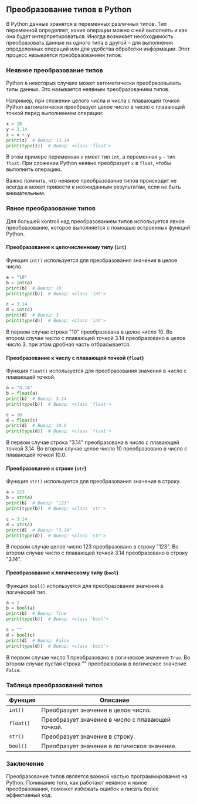 ## Преобразование типов в Python

В Python данные хранятся в переменных различных типов.  Тип переменной определяет, какие операции можно с ней выполнять и как она будет интерпретироваться. Иногда возникает необходимость преобразовать данные из одного типа в другой – для выполнения определенных операций или для удобства обработки информации. Этот процесс называется преобразованием типов.

### Неявное преобразование типов

Python в некоторых случаях может автоматически преобразовывать типы данных. Это называется неявным преобразованием типов. 

Например, при сложении целого числа и числа с плавающей точкой Python автоматически преобразует целое число в число с плавающей точкой перед выполнением операции:

```python
x = 10
y = 3.14
z = x + y
print(z)  # Вывод: 13.14
print(type(z))  # Вывод: <class 'float'> 
```

В этом примере переменная `x` имеет тип `int`, а переменная `y` – тип `float`. При сложении Python неявно преобразует `x` в `float`, чтобы выполнить операцию. 

Важно помнить, что неявное преобразование типов происходит не всегда и может привести к неожиданным результатам, если не быть внимательным.

### Явное преобразование типов

Для большей kontroli над преобразованием типов используется явное преобразование, которое выполняется с помощью встроенных функций Python. 

#### Преобразование к целочисленному типу (`int`)

Функция `int()` используется для преобразования значения в целое число.

```python
a = "10"
b = int(a) 
print(b)  # Вывод: 10
print(type(b))  # Вывод: <class 'int'> 

c = 3.14
d = int(c)
print(d)  # Вывод: 3
print(type(d))  # Вывод: <class 'int'> 
```

В первом случае строка "10" преобразована в целое число 10. Во втором случае число с плавающей точкой 3.14 преобразовано в целое число 3, при этом дробная часть отбрасывается.

#### Преобразование к числу с плавающей точкой (`float`)

Функция `float()` используется для преобразования значения в число с плавающей точкой.

```python
a = "3.14"
b = float(a)
print(b)  # Вывод: 3.14
print(type(b))  # Вывод: <class 'float'> 

c = 10
d = float(c)
print(d)  # Вывод: 10.0
print(type(d))  # Вывод: <class 'float'> 
```

В первом случае строка "3.14" преобразована в число с плавающей точкой 3.14. Во втором случае целое число 10 преобразовано в число с плавающей точкой 10.0.

#### Преобразование к строке (`str`)

Функция `str()` используется для преобразования значения в строку.

```python
a = 123
b = str(a)
print(b)  # Вывод: "123"
print(type(b))  # Вывод: <class 'str'> 

c = 3.14
d = str(c)
print(d)  # Вывод: "3.14"
print(type(d))  # Вывод: <class 'str'> 
```

В первом случае целое число 123 преобразовано в строку "123". Во втором случае число с плавающей точкой 3.14 преобразовано в строку "3.14".

#### Преобразование к логическому типу (`bool`)

Функция `bool()` используется для преобразования значения в логический тип.

```python
a = 1
b = bool(a)
print(b)  # Вывод: True
print(type(b))  # Вывод: <class 'bool'> 

c = ""
d = bool(c)
print(d)  # Вывод: False
print(type(d))  # Вывод: <class 'bool'> 
```

В первом случае число 1 преобразовано в логическое значение `True`. Во втором случае пустая строка "" преобразована в логическое значение `False`.

### Таблица преобразований типов

| Функция     | Описание                                                    |
|------------|-------------------------------------------------------------|
| `int()`    | Преобразует значение в целое число.                       |
| `float()`  | Преобразует значение в число с плавающей точкой.           |
| `str()`    | Преобразует значение в строку.                            |
| `bool()`   | Преобразует значение в логическое значение.                |

### Заключение

Преобразование типов является важной частью программирования на Python. 
Понимание того, как работают неявное и явное преобразования, поможет 
избежать ошибок и писать более эффективный код. 
